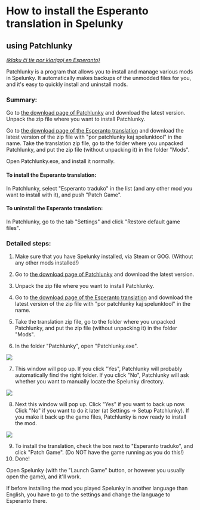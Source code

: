 # How to install the Esperanto translation in Spelunky
## using Patchlunky

[*(klaku ĉi tie por klarigoj en Esperanto)*](../per-patchlunky.md)

Patchlunky is a program that allows you to install and manage various mods in Spelunky. It automatically makes backups of the unmodded files for you, and it's easy to quickly install and uninstall mods.

### Summary:

Go to [the download page of Patchlunky](https://github.com/Worst-vd-plas/Patchlunky/releases) and download the latest version. Unpack the zip file where you want to install Patchlunky.

Go to [the download page of the Esperanto translation](https://github.com/Rajzin/Spelunky-Esperanto-traduko/releases/) and download the latest version of the zip file with "por patchlunky kaj spelunktool" in the name. Take the translation zip file, go to the folder where you unpacked Patchlunky, and put the zip file (without unpacking it) in the folder "Mods".

Open Patchlunky.exe, and install it normally.

#### To install the Esperanto translation:
In Patchlunky, select "Esperanto traduko" in the list (and any other mod you want to install with it), and push "Patch Game".

#### To uninstall the Esperanto translation:
In Patchlunky, go to the tab "Settings" and click "Restore default game files".


### Detailed steps:

1. Make sure that you have Spelunky installed, via Steam or GOG. (Without any other mods installed!)
2. Go to [the download page of Patchlunky](https://github.com/Worst-vd-plas/Patchlunky/releases) and download the latest version.
3. Unpack the zip file where you want to install Patchlunky.

4. Go to [the download page of the Esperanto translation](https://github.com/Rajzin/Spelunky-Esperanto-traduko/releases/) and download the latest version of the zip file with "por patchlunky kaj spelunktool" in the name.
5. Take the translation zip file, go to the folder where you unpacked Patchlunky, and put the zip file (without unpacking it) in the folder "Mods".

6. In the folder "Patchlunky", open "Patchlunky.exe".

![](../ekrankopio-pl-instalado1.png)

7. This window will pop up. If you click "Yes", Patchlunky will probably automatically find the right folder. If you click "No", Patchlunky will ask whether you want to manually locate the Spelunky directory.

![](../ekrankopio-pl-instalado2.png)

8. Next this window will pop up. Click "Yes" if you want to back up now. Click "No" if you want to do it later (at Settings -> Setup Patchlunky). If you make it back up the game files, Patchlunky is now ready to install the mod.

![](../ekrankopio-patchlunky.png)

9. To install the translation, check the box next to "Esperanto traduko", and click "Patch Game". (Do NOT have the game running as you do this!)
10. Done!

Open Spelunky (with the "Launch Game" button, or however you usually open the game), and it'll work.

If before installing the mod you played Spelunky in another language than English, you have to go to the settings and change the language to Esperanto there.
